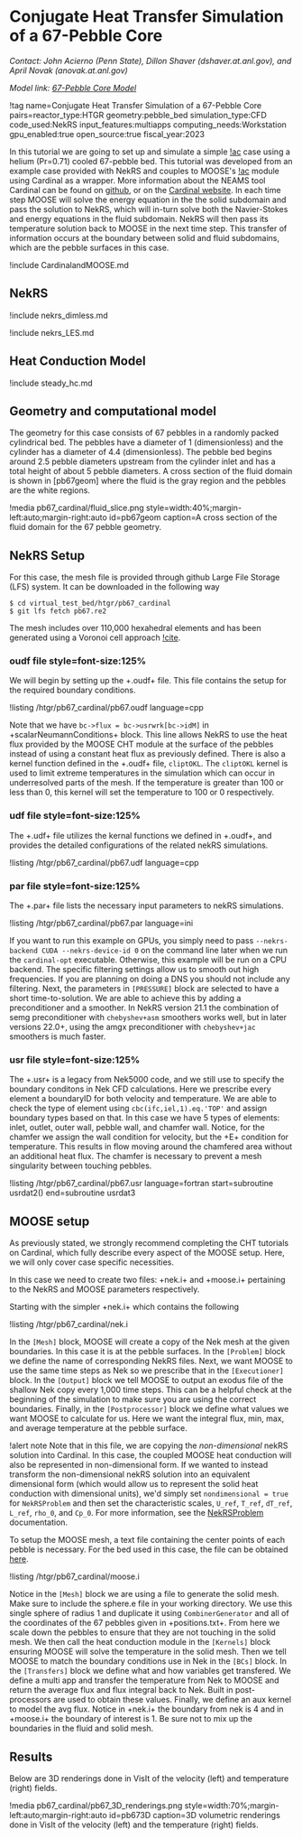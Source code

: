 # Conjugate Heat Transfer Simulation of a 67-Pebble Core

*Contact: John Acierno (Penn State), Dillon Shaver (dshaver.at.anl.gov), and April Novak (anovak.at.anl.gov)*

*Model link: [67-Pebble Core Model](https://github.com/idaholab/virtual_test_bed/tree/devel/htgr/pb67_cardinal)*

!tag name=Conjugate Heat Transfer Simulation of a 67-Pebble Core pairs=reactor_type:HTGR
                       geometry:pebble_bed
                       simulation_type:CFD
                       code_used:NekRS
                       input_features:multiapps
                       computing_needs:Workstation
                       gpu_enabled:true
                       open_source:true
                       fiscal_year:2023

In this tutorial we are going to set up and simulate a simple [!ac](CHT) case using a helium (Pr=0.71) cooled 67-pebble bed.
This tutorial was developed from an example case provided with NekRS and couples to MOOSE's [!ac](CHT) module using Cardinal as a wrapper.
More information about the NEAMS tool Cardinal can be found on [github](https://github.com/neams-th-coe/cardinal), or on the [Cardinal website](https://cardinal.cels.anl.gov/).
In each time step MOOSE will solve the energy equation in the the solid subdomain and pass the solution to NekRS, which will in-turn solve both the Navier-Stokes and energy equations in the fluid subdomain.
NekRS will then pass its temperature solution back to MOOSE in the next time step.
This transfer of information occurs at the boundary between solid and fluid subdomains, which are the pebble surfaces in this case.

!include CardinalandMOOSE.md

## NekRS

!include nekrs_dimless.md

!include nekrs_LES.md

## Heat Conduction Model

!include steady_hc.md

## Geometry and computational model

The geometry for this case consists of 67 pebbles in a randomly packed cylindrical bed.
The pebbles have a diameter of 1 (dimensionless) and the cylinder has a diameter of 4.4 (dimensionless).
The pebble bed begins around 2.5 pebble diameters upstream from the cylinder inlet and has a total height of about 5 pebble diameters.
A cross section of the fluid domain is shown in [pb67geom] where the fluid is the gray region and the pebbles are the white regions.

!media pb67_cardinal/fluid_slice.png
       style=width:40%;margin-left:auto;margin-right:auto
       id=pb67geom
       caption=A cross section of the fluid domain for the 67 pebble geometry.

## NekRS Setup

For this case, the mesh file is provided through github Large File Storage (LFS) system.
It can be downloaded in the following way

```language=bash
$ cd virtual_test_bed/htgr/pb67_cardinal
$ git lfs fetch pb67.re2
```

The mesh includes over 110,000 hexahedral elements and has been generated using a Voronoi cell approach [!cite](lan2021).

### oudf file style=font-size:125%

We will begin by setting up the +.oudf+ file.
This file contains the setup for the required boundary conditions.

!listing /htgr/pb67_cardinal/pb67.oudf language=cpp

Note that we have ```bc->flux = bc->usrwrk[bc->idM]``` in +scalarNeumannConditions+ block.
This line allows NekRS to use the heat flux provided by the MOOSE CHT module at the surface of the pebbles instead of using a constant heat flux as previously defined.
There is also a kernel function defined in the +.oudf+ file, ```cliptOKL```.
The ```cliptOKL``` kernel is used to limit extreme temperatures in the simulation which can occur in underresolved parts of the mesh. If the temperature is greater than 100 or less than 0, this kernel will set the temperature to 100 or 0 respectively.

### udf file style=font-size:125%

The +.udf+ file utilizes the kernal functions we defined in +.oudf+, and provides the detailed configurations of the related nekRS simulations.

!listing /htgr/pb67_cardinal/pb67.udf language=cpp

### par file style=font-size:125%

The +.par+ file lists the necessary input parameters to nekRS simulations.

!listing /htgr/pb67_cardinal/pb67.par language=ini

If you want to run this example on GPUs, you simply need to pass `--nekrs-backend CUDA --nekrs-device-id 0`
on the command line later when we run the `cardinal-opt` executable. Otherwise, this example
will be run on a CPU backend.
The specific filtering settings allow us to smooth out high frequencies. If you are planning on doing a DNS you should not include any filtering.
Next, the parameters in ```[PRESSURE]``` block are selected to have a short time-to-solution. We are able to achieve this by adding a preconditioner and a smoother. In NekRS version 21.1 the combination of semg preconditioner with ```chebyshev+asm``` smoothers works well, but in later versions 22.0+, using the amgx preconditioner with ```chebyshev+jac``` smoothers is much faster.

### usr file style=font-size:125%

The +.usr+ is a legacy from Nek5000 code, and we still use to specify the boundary conditons in Nek CFD calculations.
Here we prescribe every element a boundaryID for both velocity and temperature. We are able to check the type of element using ```cbc(ifc,iel,1).eq.'TOP'``` and assign boundary types based on that.
In this case we have 5 types of elements: inlet, outlet, outer wall, pebble wall, and chamfer wall. Notice, for the chamfer we assign the wall condition for velocity, but the +E+ condition for temperature.
This results in flow moving around the chamfered area without an additional heat flux. The chamfer is necessary to prevent a mesh singularity between touching pebbles.

!listing /htgr/pb67_cardinal/pb67.usr language=fortran start=subroutine usrdat2() end=subroutine usrdat3


## MOOSE setup

As previously stated, we strongly recommend completing the CHT tutorials on Cardinal, which fully describe every aspect of the MOOSE setup. Here, we will only cover case specific necessities.

In this case we need to create two files: +nek.i+ and +moose.i+ pertaining to the NekRS and MOOSE parameters respectively.

Starting with the simpler +nek.i+ which contains the following

!listing /htgr/pb67_cardinal/nek.i

In the ```[Mesh]``` block, MOOSE will create a copy of the Nek mesh at the given boundaries. In this case it is at the pebble surfaces.
In the ```[Problem]``` block we define the name of corresponding NekRS files.
Next, we want MOOSE to use the same time steps as Nek so we prescribe that in the ```[Executioner]``` block.
In the ```[Output]``` block we tell MOOSE to output an exodus file of the shallow Nek copy every 1,000 time steps. This can be a helpful check at the beginning of the simulation to make sure you are using the correct boundaries.
Finally, in the ```[Postprocessor]``` block we define what values we want MOOSE to calculate for us. Here we want the integral flux, min, max, and average temperature at the pebble surface.

!alert note
Note that in this file, we are copying the *non-dimensional* nekRS solution into Cardinal.
In this case, the coupled MOOSE heat conduction will also be represented in non-dimensional
form. If we wanted to instead transform the non-dimensional nekRS solution into an equivalent
dimensional form (which would allow us to represent the solid heat conduction with dimensional units),
we'd simply set `nondimensional = true` for `NekRSProblem` and then set the characteristic
scales, `U_ref`, `T_ref`, `dT_ref`, `L_ref`, `rho_0`, and `Cp_0`. For more information, see
the [NekRSProblem](https://cardinal.cels.anl.gov/source/problems/NekRSProblem.html) documentation.

To setup the MOOSE mesh, a text file containing the center points of each pebble is necessary.
For the bed used in this case, the file can be obtained [here](/htgr/pb67_cardinal/positions.txt).

!listing /htgr/pb67_cardinal/moose.i

Notice in the ```[Mesh]``` block we are using a file to generate the solid mesh. Make sure to include the sphere.e file in your working directory. We use this single sphere of radius 1 and duplicate it using `CombinerGenerator` and all of the coordinates of the 67 pebbles given in +positions.txt+.
From here we scale down the pebbles to ensure that they are not touching in the solid mesh. We then call the heat conduction module in the ```[Kernels]``` block ensuring MOOSE will solve the temperature in the solid mesh.
Then we tell MOOSE to match the boundary conditions use in Nek in the ```[BCs]``` block. In the ```[Transfers]``` block we define what and how variables get transfered. We define a multi app and transfer the temperature from Nek to MOOSE and return the average flux and flux integral back to Nek. Built in post-processors are used to obtain these values. Finally, we define an aux kernel to model the avg flux. Notice in +nek.i+ the boundary from nek is 4 and in +moose.i+ the boundary of interest is 1. Be sure not to mix up the boundaries in the fluid and solid mesh.

## Results

Below are 3D renderings done in VisIt of the velocity (left) and temperature (right) fields.

!media pb67_cardinal/pb67_3D_renderings.png
  style=width:70%;margin-left:auto;margin-right:auto
  id=pb673D
  caption=3D volumetric renderings done in VisIt of the velocity (left) and the temperature (right) fields.


